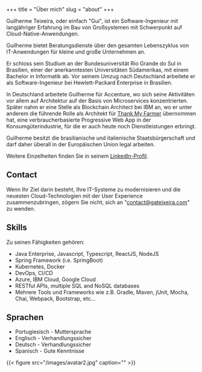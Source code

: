 +++
title = "Über mich"
slug = "about"
+++

Guilherme Teixeira, oder einfach "Gui", ist ein Software-Ingenieur mit langjähriger Erfahrung im Bau von Großsystemen mit Schwerpunkt auf Cloud-Native-Anwendungen.

Guilherme bietet Beratungsdienste über den gesamten Lebenszyklus von IT-Anwendungen für kleine und große Unternehmen an.

Er schloss sein Studium an der Bundesuniversität Rio Grande do Sul in Brasilien, einer der anerkanntesten Universitäten Südamerikas, mit einem Bachelor in Informatik ab. Vor seinem Umzug nach Deutschland arbeitete er als Software-Ingenieur bei Hewlett-Packard Enterprise in Brasilien.

In Deutschland arbeitete Guilherme für Accenture, wo sich seine Aktivitäten vor allem auf Architektur auf der Basis von Microservices konzentrierten. Später nahm er eine Stelle als Blockchain Architect bei IBM an, wo er unter anderem die führende Rolle als Architekt für [Thank My Farmer](https://www.ibm.com/thought-leadership/coffee/) übernommen hat, eine verbraucherbasierte Progressive Web App in der Konsumgüterindustrie, für die er auch heute noch Dienstleistungen erbringt.

Guilherme besitzt die brasilianische und italienische Staatsbürgerschaft und darf daher überall in der Europäischen Union legal arbeiten.

Weitere Einzelheiten finden Sie in seinem [LinkedIn-Profil](https://www.linkedin.com/in/gateixeira/).

## Contact

Wenn Ihr Ziel darin besteht, Ihre IT-Systeme zu modernisieren und die neuesten Cloud-Technologien mit der User Experience zusammenzubringen, zögern Sie nicht, sich an "contact@gateixeira.com" zu wenden.

## Skills

Zu seinen Fähigkeiten gehören:

* Java Enterprise, Javascript, Typescript, ReactJS, NodeJS
* Spring Framework (i.e. SpringBoot)
* Kubernetes, Docker
* DevOps, CI/CD
* Azure, IBM Cloud, Google Cloud
* RESTful APIs, multiple SQL and NoSQL databases
* Mehrere Tools und Frameworks wie z.B. Gradle, Maven, jUnit, Mocha, Chai, Webpack, Bootstrap, etc...

## Sprachen

* Portugiesisch - Muttersprache
* Englisch - Verhandlungssicher
* Deutsch - Verhandlungssicher
* Spanisch - Gute Kenntnisse

{{< figure src="/images/avatar2.jpg" caption="" >}}
